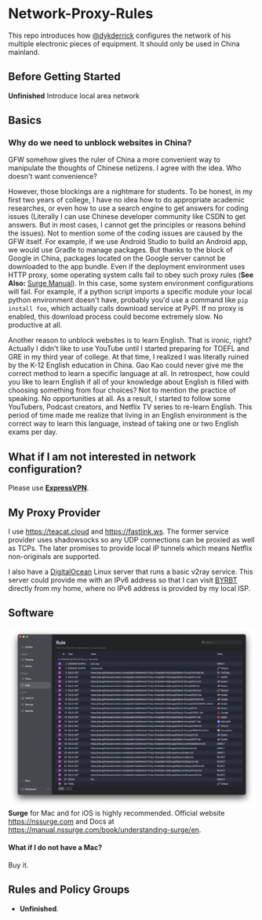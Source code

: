 # Network-Proxy-Rules
This repo introduces how [@dykderrick](https://github.com/dykderrick) configures the network of his multiple electronic pieces of equipment. It should only be used in China mainland.

## Before Getting Started
**Unfinished** Introduce local area network

## Basics
### Why do we need to unblock websites in China?
GFW somehow gives the ruler of China a more convenient way to manipulate the thoughts of Chinese netizens. I agree with the idea. Who doesn't want convenience?

However, those blockings are a nightmare for students. To be honest, in my first two years of college, I have no idea how to do appropriate academic researches, or even how to use a search engine to get answers for coding issues (Literally I can use Chinese developer community like CSDN to get answers. But in most cases, I cannot get the principles or reasons behind the issues). Not to mention some of the coding issues are caused by the GFW itself. For example, if we use Android Studio to build an Android app, we would use Gradle to manage packages. But thanks to the block of Google in China, packages located on the Google server cannot be downloaded to the app bundle. Even if the deployment environment uses HTTP proxy, some operating system calls fail to obey such proxy rules (**See Also:** [Surge Manual](https://manual.nssurge.com/book/understanding-surge/en)). In this case, some system environment configurations will fail. For example, if a python script imports a specific module your local python environment doesn't have, probably you'd use a command like `pip install foo`, which actually calls download service at PyPI. If no proxy is enabled, this download process could become extremely slow. No productive at all.

Another reason to unblock websites is to learn English. That is ironic, right? Actually I didn't like to use YouTube until I started preparing for TOEFL and GRE in my third year of college. At that time, I realized I was literally ruined by the K-12 English education in China. Gao Kao could never give me the correct method to learn a specific language at all. In retrospect, how could you like to learn English if all of your knowledge about English is filled with choosing something from four choices? Not to mention the practice of speaking. No opportunities at all. As a result, I started to follow some YouTubers, Podcast creators, and Netflix TV series to re-learn English. This period of time made me realize that living in an English environment is the correct way to learn this language, instead of taking one or two English exams per day.

## What if I am not interested in network configuration?
Please use [**ExpressVPN**](https://www.expressvpn.com).

## My Proxy Provider
I use https://teacat.cloud and https://fastlink.ws. The former service provider uses shadowsocks so any UDP connections can be proxied as well as TCPs. The later promises to provide local IP tunnels which means Netflix non-originals are supported.

I also have a [DigitalOcean](https://digitalocean.com) Linux server that runs a basic v2ray service. This server could provide me with an IPv6 address so that I can visit [BYRBT](https://byr.pt) directly from my home, where no IPv6 address is provided by my local ISP.

## Software
![Image Not Found](images/Rules-Outline-on-Surge.png)
**Surge** for Mac and for iOS is highly recommended. Official website https://nssurge.com and Docs at https://manual.nssurge.com/book/understanding-surge/en.
#### What if I do not have a Mac?
Buy it.

## Rules and Policy Groups
* **Unfinished**.
